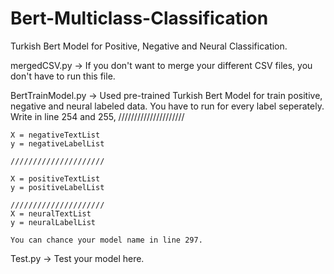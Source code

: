 # Bert-Multiclass-Classification
Turkish Bert Model for Positive, Negative and Neural Classification.


mergedCSV.py -> If you don't want to merge your different CSV files, you don't have to run this file.

BertTrainModel.py -> Used pre-trained Turkish Bert Model for train positive, negative and neural labeled data. You have to run for every label seperately. Write in line 254 and 255,
    /////////////////////
    
    X = negativeTextList
    y = negativeLabelList
    
    /////////////////////  
    
    X = positiveTextList
    y = positiveLabelList
    
    /////////////////////
    X = neuralTextList
    y = neuralLabelList
    
    You can chance your model name in line 297.
    
Test.py -> Test your model here.
